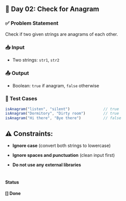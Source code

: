 ## 📅 Day 02: Check for Anagram

### ✅ Problem Statement
Check if two given strings are anagrams of each other.

### 📥 Input
- Two strings: `str1`, `str2`

### 📤 Output
- Boolean: `true` if anagram, `false` otherwise

### 🧪 Test Cases

```js
isAnagram("listen", "silent")               // true
isAnagram("Dormitory", "Dirty room")        // true
isAnagram("Hi there", "Bye there")          // false
```

## ⚠️ Constraints:

- **Ignore case** (convert both strings to lowercase)

- **Ignore spaces and punctuation** (clean input first)

- **Do not use any external libraries**
 
#
#### Status
**[] Done** 
